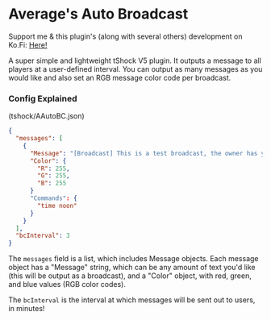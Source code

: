 # Average's Auto Broadcast
Support me & this plugin's (along with several others) development on Ko.Fi: [Here!](https://ko-fi.com/averageterraria)

A super simple and lightweight tShock V5 plugin. It outputs a message to all players at a user-defined interval. You can output as many messages as you would like and also set an RGB message color code per broadcast.

### Config Explained
(tshock/AAutoBC.json)

```json
{
  "messages": [
    {
      "Message": "[Broadcast] This is a test broadcast, the owner has yet to set up this plugin!",
      "Color": {
        "R": 255,
        "G": 255,
        "B": 255
      }
      "Commands": {
        "time noon"
      }
    }
  ],
  "bcInterval": 3
}
```

The `messages` field is a list, which includes Message objects. Each message object has a "Message" string, which can be any amount of text you'd like (this will be output as a broadcast), and a "Color" object, with red, green, and blue values (RGB color codes).

The `bcInterval` is the interval at which messages will be sent out to users, in minutes!
